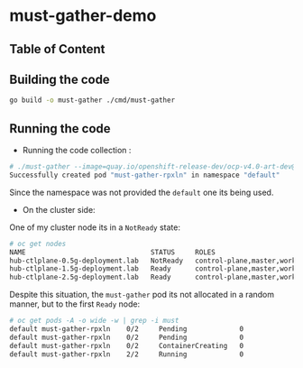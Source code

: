 # must-gather-demo

## Table of Content



## Building the code

```bash
go build -o must-gather ./cmd/must-gather
```

## Running the code

- Running the code collection :
```bash
# ./must-gather --image=quay.io/openshift-release-dev/ocp-v4.0-art-dev@sha256:aaac3feab704eb100776366ccbed8eaf9c7c0b9dea0bce597495fce1225d592f --host-network=true
Successfully created pod "must-gather-rpxln" in namespace "default"
```
Since the namespace was not provided the `default` one its being used.

- On the cluster side:

One of my cluster node its in a `NotReady` state:
```bash
# oc get nodes 
NAME                               STATUS     ROLES                         AGE    VERSION
hub-ctlplane-0.5g-deployment.lab   NotReady   control-plane,master,worker   3d4h   v1.30.7
hub-ctlplane-1.5g-deployment.lab   Ready      control-plane,master,worker   3d4h   v1.30.7
hub-ctlplane-2.5g-deployment.lab   Ready      control-plane,master,worker   3d4h   v1.30.7
```
Despite this situation, the `must-gather` pod its not allocated in a random manner, but to the first `Ready` node:

```bash
# oc get pods -A -o wide -w | grep -i must
default must-gather-rpxln    0/2     Pending             0              0s      <none>         <none>                             <none>           <none>
default must-gather-rpxln    0/2     Pending             0              0s      <none>         hub-ctlplane-1.5g-deployment.lab   <none>           <none>
default must-gather-rpxln    0/2     ContainerCreating   0              0s      172.16.30.21   hub-ctlplane-1.5g-deployment.lab   <none>           <none>
default must-gather-rpxln    2/2     Running             0              2s      172.16.30.21   hub-ctlplane-1.5g-deployment.lab   <none>           <none>
```

